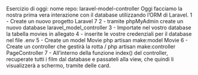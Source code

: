 Esercizio di oggi:
nome repo: laravel-model-controller
Oggi facciamo la nostra prima vera interazione con il database utilizzando l’ORM di Laravel.
1 - Create un nuovo progetto Laravel 7
2 - tramite phpMyAdmin create un nuovo database laravel_model_controller
3 - Importate nel vostro database la tabella movies in allegato
4 - inserite le vostre credenziali per il database nel file .env
5 - Create un model Movie
php artisan make:model Movie
6 - Create un controller che gestirà la rotta /
php artisan make:controller PageController
7 - All’interno della funzione index() del controller, recuperate tutti i film dal database e passateli alla view, che quindi li visualizzerà a schermo, tramite delle card.
